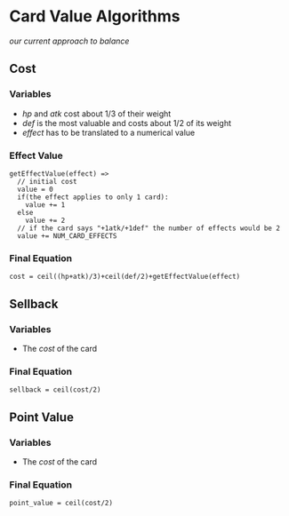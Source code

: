 # Card Value Algorithms
*our current approach to balance*
## Cost
### Variables
- *hp* and *atk* cost about 1/3 of their weight
- *def* is the most valuable and costs about 1/2 of its weight
- *effect* has to be translated to a numerical value

### Effect Value
```
getEffectValue(effect) =>
  // initial cost
  value = 0
  if(the effect applies to only 1 card):
    value += 1
  else
    value += 2
  // if the card says "+1atk/+1def" the number of effects would be 2
  value += NUM_CARD_EFFECTS
```
### Final Equation
`cost = ceil((hp+atk)/3)+ceil(def/2)+getEffectValue(effect)`
## Sellback
### Variables
- The *cost* of the card

### Final Equation
`sellback = ceil(cost/2)`

## Point Value
### Variables
- The *cost* of the card

### Final Equation
`point_value = ceil(cost/2)`
